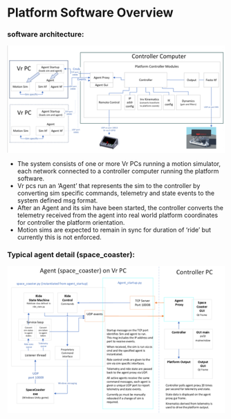 # Platform Software Overview

### software architecture:
![Architecture v3](https://github.com/michaelmargolis/MdxMotionPlatformV3/blob/master/Docs/Software_architecture.png)
+   The system consists of one or more Vr PCs running a motion simulator, each network connected to a controller computer running the platform software.
+   Vr pcs run an ‘Agent’ that represents the sim to the controller by converting sim specific commands, telemetry and state events to the system defined msg format.
+   After an Agent and its sim have been started, the controller converts the telemetry received from the agent into real world platform coordinates for controller the platform orientation.
+   Motion sims are expected to remain in sync for duration of ‘ride’ but currently this is not enforced.

    
### Typical agent detail (space_coaster):
![agent example v3](https://github.com/michaelmargolis/MdxMotionPlatformV3/blob/master/Docs/Example_agent.png)
    